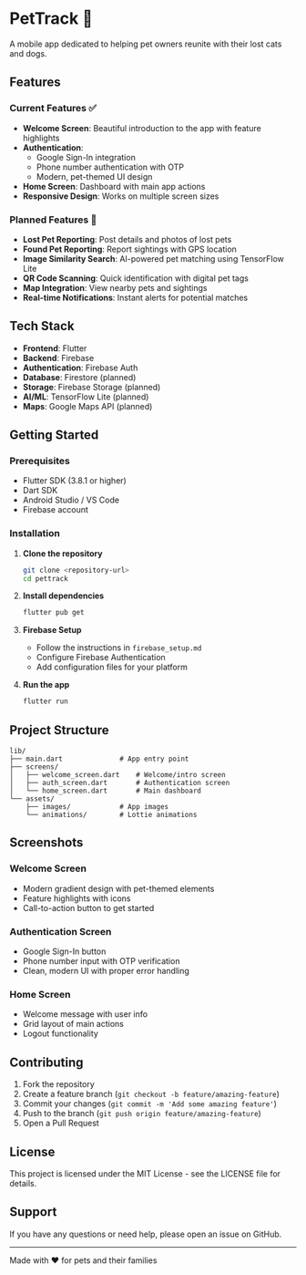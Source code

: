 # PetTrack 🐾

A mobile app dedicated to helping pet owners reunite with their lost cats and dogs.

## Features

### Current Features ✅
- **Welcome Screen**: Beautiful introduction to the app with feature highlights
- **Authentication**: 
  - Google Sign-In integration
  - Phone number authentication with OTP
  - Modern, pet-themed UI design
- **Home Screen**: Dashboard with main app actions
- **Responsive Design**: Works on multiple screen sizes

### Planned Features 🚧
- **Lost Pet Reporting**: Post details and photos of lost pets
- **Found Pet Reporting**: Report sightings with GPS location
- **Image Similarity Search**: AI-powered pet matching using TensorFlow Lite
- **QR Code Scanning**: Quick identification with digital pet tags
- **Map Integration**: View nearby pets and sightings
- **Real-time Notifications**: Instant alerts for potential matches

## Tech Stack

- **Frontend**: Flutter
- **Backend**: Firebase
- **Authentication**: Firebase Auth
- **Database**: Firestore (planned)
- **Storage**: Firebase Storage (planned)
- **AI/ML**: TensorFlow Lite (planned)
- **Maps**: Google Maps API (planned)

## Getting Started

### Prerequisites
- Flutter SDK (3.8.1 or higher)
- Dart SDK
- Android Studio / VS Code
- Firebase account

### Installation

1. **Clone the repository**
   ```bash
   git clone <repository-url>
   cd pettrack
   ```

2. **Install dependencies**
   ```bash
   flutter pub get
   ```

3. **Firebase Setup**
   - Follow the instructions in `firebase_setup.md`
   - Configure Firebase Authentication
   - Add configuration files for your platform

4. **Run the app**
   ```bash
   flutter run
   ```

## Project Structure

```
lib/
├── main.dart              # App entry point
├── screens/
│   ├── welcome_screen.dart    # Welcome/intro screen
│   ├── auth_screen.dart       # Authentication screen
│   └── home_screen.dart       # Main dashboard
└── assets/
    ├── images/            # App images
    └── animations/        # Lottie animations
```

## Screenshots

### Welcome Screen
- Modern gradient design with pet-themed elements
- Feature highlights with icons
- Call-to-action button to get started

### Authentication Screen
- Google Sign-In button
- Phone number input with OTP verification
- Clean, modern UI with proper error handling

### Home Screen
- Welcome message with user info
- Grid layout of main actions
- Logout functionality

## Contributing

1. Fork the repository
2. Create a feature branch (`git checkout -b feature/amazing-feature`)
3. Commit your changes (`git commit -m 'Add some amazing feature'`)
4. Push to the branch (`git push origin feature/amazing-feature`)
5. Open a Pull Request

## License

This project is licensed under the MIT License - see the LICENSE file for details.

## Support

If you have any questions or need help, please open an issue on GitHub.

---

Made with ❤️ for pets and their families
